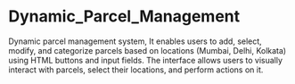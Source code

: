 # Dynamic_Parcel_Management
Dynamic parcel management system, It enables users to add, select, modify, and categorize parcels based on locations (Mumbai, Delhi, Kolkata) using HTML buttons and input fields. The interface allows users to visually interact with parcels, select their locations, and perform actions on it.
